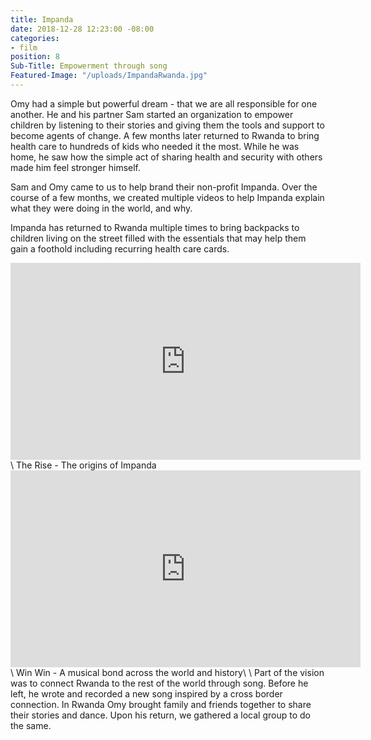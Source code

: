 ```yaml
---
title: Impanda
date: 2018-12-28 12:23:00 -08:00
categories:
- film
position: 8
Sub-Title: Empowerment through song
Featured-Image: "/uploads/ImpandaRwanda.jpg"
---
```


Omy had a simple but powerful dream - that we are all responsible for one another. He and his partner Sam started an organization to empower children by listening to their stories and giving them the tools and support to become agents of change.  A few months later returned to Rwanda to bring health care to hundreds of kids who needed it the most. While he was home, he saw how the simple act of sharing health and security with others made him feel stronger himself. 

Sam and Omy came to us to help brand their non-profit Impanda. Over the course of a few months, we created multiple videos to help Impanda explain what they were doing in the world, and why. 

Impanda has returned to Rwanda multiple times to bring backpacks to children living on the street filled with the essentials that may help them gain a foothold including recurring health care cards. 

<iframe width="560" height="315" src="https://www.youtube.com/embed/TjWqFQDQmQ4" frameborder="0" allow="accelerometer; autoplay; encrypted-media; gyroscope; picture-in-picture" allowfullscreen></iframe>\
The Rise - The origins of Impanda

<iframe width="560" height="315" src="https://www.youtube.com/embed/GFku2gFC0NI" frameborder="0" allow="accelerometer; autoplay; encrypted-media; gyroscope; picture-in-picture" allowfullscreen></iframe>\
Win Win - A musical bond across the world and history\
\
Part of the vision was to connect Rwanda to the rest of the world through song. Before he left, he wrote and recorded a new song inspired by a cross border connection.  In Rwanda Omy brought family and friends together to share their stories and dance. Upon his return, we gathered a local group to do the same.